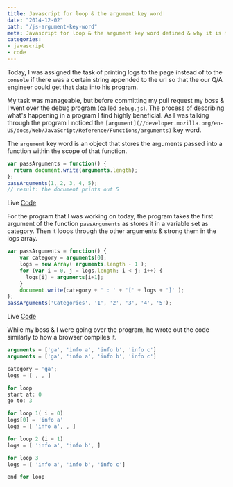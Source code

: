 ```yaml
---
title: Javascript for loop & the argument key word
date: "2014-12-02"
path: "/js-argument-key-word"
meta: Javascript for loop & the argument key word defined & why it is misunderstood
categories:
- javascript
- code
---
```


Today, I was assigned the task of printing logs to the page instead of to the `console` if there was a certain string appended to the url so that the our Q/A engineer could get that data into his program.

My task was manageable, but before committing my pull request my boss & I went over the debug program (called `debug.js`). The process of describing what's happening in a program I find highly beneficial. As I was talking through the program I noticed the `[argument](//developer.mozilla.org/en-US/docs/Web/JavaScript/Reference/Functions/arguments)` key word.

The `argument` key word is an object that stores the arguments passed into a function within the scope of that function.

```javascript
var passArguments = function() {
  return document.write(arguments.length);
};
passArguments(1, 2, 3, 4, 5);
// result: the document prints out 5
```

Live [Code](//codepen.io/yowainwright/pen/2f64d380b74302b396927d297828cd3a)

For the program that I was working on today, the program takes the first argument of the function `passArguments` as stores it in a variable set as category. Then it loops through the other arguments & strong them in the logs array.

```javascript
var passArguments = function() {
	var category = arguments[0];
	logs = new Array( arguments.length - 1 );
	for (var i = 0, j = logs.length; i < j; i++) {
	  logs[i] = arguments[i+1];
	}
	document.write(category + ' : ' + '[' + logs + ']' );
};
passArguments('Categories', '1', '2', '3', '4', '5');
```

Live [Code](//codepen.io/yowainwright/pen/6b24e79b8dcd00668619acd396dd4b46)

While my boss & I were going over the program, he wrote out the code similarly to how a browser compiles it.

```javascript
arguments = ['ga', 'info a', 'info b', 'info c']
arguments = ['ga', 'info a', 'info b', 'info c']

category = 'ga';
logs = [ , , ]

for loop
start at: 0
go to: 3

for loop 1( i = 0)
logs[0] = 'info a'
logs = [ 'info a', , ]

for loop 2 (i = 1)
logs = [ 'info a', 'info b', ]

for loop 3
logs = [ 'info a', 'info b', 'info c']

end for loop
```

